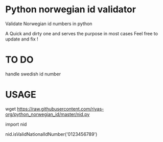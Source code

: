 # Python norwegian id validator
Validate Norwegian id numbers in python 

A Quick and dirty one and serves the purpose in most cases
Feel free to update and fix !

TO DO
===
handle swedish id number

USAGE
===

wget https://raw.githubusercontent.com/riyas-org/python_norwegian_id/master/nid.py 

import nid

nid.isValidNationalIdNumber('0123456789')


